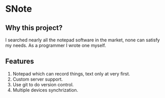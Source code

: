 # SNote

## Why this project?
I searched nearly all the notepad software in the market, none can satisfy my needs. As a programmer I wrote one myself.

## Features

1. Notepad which can record things, text only at very first.
2. Custom server support.
3. Use git to do version control.
4. Multiple devices synchrization.
